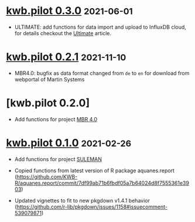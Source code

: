 # [kwb.pilot 0.3.0](https://github.com/KWB-R/kwb.pilot/releases/tag/v0.3.0) <small>2021-06-01</small>

* ULTIMATE: add functions for data import and upload to InfluxDB cloud, for 
details checkout the [Ultimate](../articles/ultimate.html) article.

# [kwb.pilot 0.2.1](https://github.com/KWB-R/kwb.pilot/releases/tag/v0.2.1) <small>2021-11-10</small>

* MBR4.0: bugfix as data format changed from `de` to `en` for download from webportal
of Martin Systems

# [kwb.pilot 0.2.0]

* Add functions for project [MBR 4.0](https://https://www.kompetenz-wasser.de/en/project/mbr40/)

# [kwb.pilot 0.1.0](https://github.com/KWB-R/kwb.pilot/releases/tag/v0.1.0) <small>2021-02-26</small>

* Add functions for project [SULEMAN](https://https://www.kompetenz-wasser.de/en/project/suleman/) 

* Copied functions from latest version of R package aquanes.report (https://github.com/KWB-R/aquanes.report/commit/7df99ab71b6fbdf05a7b64024d8f7555361e3903)

* Updated vignettes to fit to new pkgdown v1.4.1 behavior (https://github.com/r-lib/pkgdown/issues/1158#issuecomment-539079871)

